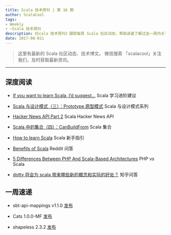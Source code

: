 ```yaml
---
title: Scala 技术周刊 | 第 16 期
author: ScalaCool
tags:
- Weekly
- ~Scala 技术周刊
description: 《Scala 技术周刊》跟踪每周 Scala 社区动态，帮助读者了解过去一周内关于 Scala 发生的事情。
date: 2017-08-011
---
```


> 这里有最新的 Scala 社区动态、技术博文。
微信搜索 「scalacool」关注我们，及时获取最新资讯。

***

## 深度阅读

- [If you want to learn Scala, I’d suggest...](https://gist.github.com/d1egoaz/2180cbbf7d373a0c5575f9a62466e5e1)
  Scala 学习进阶建议

- [Scala 与设计模式（三）：Prototype 原型模式](http://scala.cool/2017/07/scala-design-patterns-3/)
  Scala 与设计模式系列

- [Hacker News API Part 2](http://justinhj.github.io/2017/07/30/hacker-news-api-2.html)
  Scala Hacker News API

- [Scala 中的集合（四）：CanBuildFrom](http://scala.cool/2017/08/canbuildfrom/)
  Scala 集合

- [How to learn Scala](https://blog.codacy.com/how-to-learn-scala-cb53c5eb5ff6)
  Scala 新手指引

- [Benefits of Scala](https://www.reddit.com/r/scala/comments/6quvc2/benefits_of_scala/)
  Reddit 问答

- [5 Differences Between PHP And Scala-Based Architectures](http://blog.functorhub.com/2017/08/03/5-differences-between-php-and-scala/)
  PHP vs Scala

- [dotty 将会为 scala 带来哪些新的概念和实际的好处？](https://www.zhihu.com/question/36883388)
  知乎问答



## 一周速递

- sbt-api-mappings v1.1.0 [发布](https://github.com/ThoughtWorksInc/sbt-api-mappings/releases/tag/v1.1.0)

- Cats 1.0.0-MF [发布](http://typelevel.org/blog/2017/08/04/cats-1.0-mf.html)

- shapeless 2.3.2 [发布](https://github.com/milessabin/shapeless)